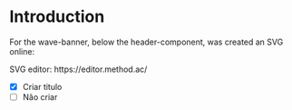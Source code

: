 <h1>Introduction</h1>

<p>For the wave-banner, below the header-component, was created an SVG online:</p>
<p>SVG editor: https://editor.method.ac/</p>

- [x] Criar titulo
- [ ] Não criar